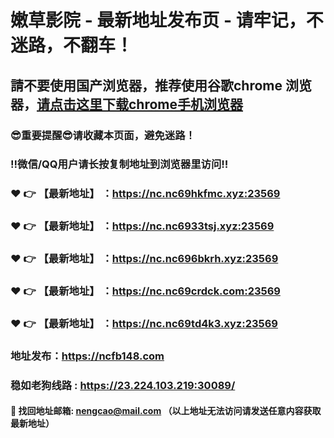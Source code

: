 # 嫩草影院 - 最新地址发布页 - 请牢记，不迷路，不翻车！

## 請不要使用国产浏览器，推荐使用谷歌chrome 浏览器，<a href = "https://www.google.cn/chrome/">请点击这里下载chrome手机浏览器</a>

### :sunglasses:重要提醒:sunglasses:请收藏本页面，避免迷路！
### ‼️微信/QQ用户请长按复制地址到浏览器里访问‼️

### :heart: :point_right: 【最新地址】 ：https://nc.nc69hkfmc.xyz:23569
### :heart: :point_right: 【最新地址】 ：https://nc.nc6933tsj.xyz:23569
### :heart: :point_right: 【最新地址】 ：https://nc.nc696bkrh.xyz:23569
### :heart: :point_right: 【最新地址】 ：https://nc.nc69crdck.com:23569
### :heart: :point_right: 【最新地址】 ：https://nc.nc69td4k3.xyz:23569

### 地址发布：https://ncfb148.com
### 稳如老狗线路 : https://23.224.103.219:30089/

#### :e-mail: __找回地址邮箱: nengcao@mail.com （以上地址无法访问请发送任意内容获取最新地址）__
